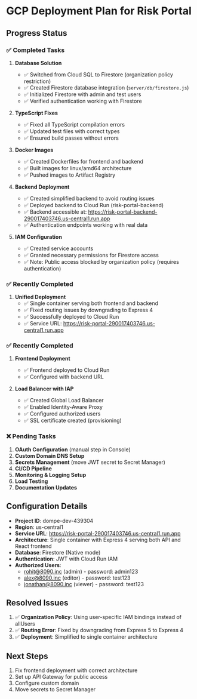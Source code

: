 # GCP Deployment Plan for Risk Portal

## Progress Status

### ✅ Completed Tasks

1. **Database Solution** 
   - ✅ Switched from Cloud SQL to Firestore (organization policy restriction)
   - ✅ Created Firestore database integration (`server/db/firestore.js`)
   - ✅ Initialized Firestore with admin and test users
   - ✅ Verified authentication working with Firestore

2. **TypeScript Fixes**
   - ✅ Fixed all TypeScript compilation errors
   - ✅ Updated test files with correct types
   - ✅ Ensured build passes without errors

3. **Docker Images**
   - ✅ Created Dockerfiles for frontend and backend
   - ✅ Built images for linux/amd64 architecture
   - ✅ Pushed images to Artifact Registry

4. **Backend Deployment**
   - ✅ Created simplified backend to avoid routing issues
   - ✅ Deployed backend to Cloud Run (risk-portal-backend)
   - ✅ Backend accessible at: https://risk-portal-backend-290017403746.us-central1.run.app
   - ✅ Authentication endpoints working with real data

5. **IAM Configuration**
   - ✅ Created service accounts
   - ✅ Granted necessary permissions for Firestore access
   - ✅ Note: Public access blocked by organization policy (requires authentication)

### ✅ Recently Completed

1. **Unified Deployment**
   - ✅ Single container serving both frontend and backend
   - ✅ Fixed routing issues by downgrading to Express 4
   - ✅ Successfully deployed to Cloud Run
   - ✅ Service URL: https://risk-portal-290017403746.us-central1.run.app

### ✅ Recently Completed

1. **Frontend Deployment**
   - ✅ Frontend deployed to Cloud Run
   - ✅ Configured with backend URL

2. **Load Balancer with IAP**
   - ✅ Created Global Load Balancer
   - ✅ Enabled Identity-Aware Proxy
   - ✅ Configured authorized users
   - ✅ SSL certificate created (provisioning)

### ❌ Pending Tasks

1. **OAuth Configuration** (manual step in Console)
2. **Custom Domain DNS Setup**
3. **Secrets Management** (move JWT secret to Secret Manager)
4. **CI/CD Pipeline** 
5. **Monitoring & Logging Setup**
6. **Load Testing**
7. **Documentation Updates**

## Configuration Details

- **Project ID**: dompe-dev-439304
- **Region**: us-central1
- **Service URL**: https://risk-portal-290017403746.us-central1.run.app
- **Architecture**: Single container with Express 4 serving both API and React frontend
- **Database**: Firestore (Native mode)
- **Authentication**: JWT with Cloud Run IAM
- **Authorized Users**:
  - rohit@8090.inc (admin) - password: admin123
  - alex@8090.inc (editor) - password: test123
  - jonathan@8090.inc (viewer) - password: test123

## Resolved Issues

1. ✅ **Organization Policy**: Using user-specific IAM bindings instead of allUsers
2. ✅ **Routing Error**: Fixed by downgrading from Express 5 to Express 4
3. ✅ **Deployment**: Simplified to single container architecture

## Next Steps

1. Fix frontend deployment with correct architecture
2. Set up API Gateway for public access
3. Configure custom domain
4. Move secrets to Secret Manager